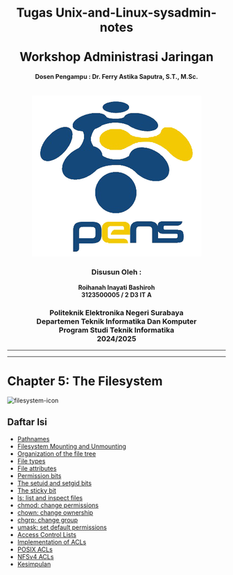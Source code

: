 <div align="center">
    <h1 style="text-align: center;font-weight: bold">Tugas Unix-and-Linux-sysadmin-notes<br><br>
    Workshop Administrasi Jaringan</h1>
    <h4 style="text-align: center;">Dosen Pengampu : Dr. Ferry Astika Saputra, S.T., M.Sc.</h4>
</div>
<br />
<div align="center">
    <img src="Assets/Logo_PENS.png" alt="Logo PENS">
    <h3 style="text-align: center;">Disusun Oleh : </h3>
    <p style="text-align: center;">
        <strong>Roihanah Inayati Bashiroh</strong><br>
        <strong>3123500005 / 2 D3 IT A</strong><br>
    </p>

<h3>Politeknik Elektronika Negeri Surabaya<br>Departemen Teknik
Informatika Dan Komputer<br>Program Studi Teknik Informatika<br>2024/2025</h3>
    <hr>
    <hr>
</div>

# Chapter 5: The Filesystem
![filesystem-icon](https://miro.medium.com/v2/resize:fit:752/1*quw0WvsLLCxad3WC6fjQ1Q.png)



## Daftar Isi

- [Pathnames](#pathnames)
- [Filesystem Mounting and Unmounting](#filesystem-mounting-and-unmounting)
- [Organization of the file tree](#organization-of-the-file-tree)
- [File types](#file-types)
- [File attributes](#file-attributes)
- [Permission bits](#permission-bits)
- [The setuid and setgid bits](#the-setuid-and-setgid-bits)
- [The sticky bit](#the-sticky-bit)
- [ls: list and inspect files](#ls-list-and-inspect-files)
- [chmod: change permissions](#chmod-change-permissions)
- [chown: change ownership](#chown-change-ownership)
- [chgrp: change group](#chgrp-change-group)
- [umask: set default permissions](#umask-set-default-permissions)
- [Access Control Lists](#access-control-lists)
- [Implementation of ACLs](#implementation-of-acls)
- [POSIX ACLs](#posix-acls)
- [NFSv4 ACLs](#nfsv4-acls)
- [Kesimpulan](#kesimpulan)